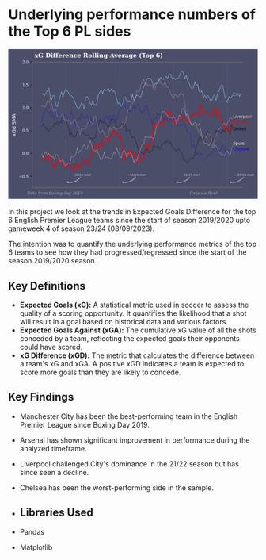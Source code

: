 # Underlying performance numbers of the Top 6 PL sides

![](https://github.com/WasiShaikh977/Top-6-teams-xG-SMA/blob/main/Top%206%20updated.png)

In this project we look at the trends in Expected Goals Difference for the top 6 English Premier League teams since the start of season 2019/2020 upto gameweek 4 of season 23/24 (03/09/2023).

The intention was to quantify the underlying performance metrics of the top 6 teams to see how they had progressed/regressed since the start of the season 2019/2020 season.

## Key Definitions
- **Expected Goals (xG):** A statistical metric used in soccer to assess the quality of a scoring opportunity. It quantifies the likelihood that a shot will result in a goal based on historical data and various factors.
- **Expected Goals Against (xGA):** The cumulative xG value of all the shots conceded by a team, reflecting the expected goals their opponents could have scored.
- **xG Difference (xGD):** The metric that calculates the difference between a team's xG and xGA. A positive xGD indicates a team is expected to score more goals than they are likely to concede.

## Key Findings
- Manchester City has been the best-performing team in the English Premier League since Boxing Day 2019.
- Arsenal has shown significant improvement in performance during the analyzed timeframe.
- Liverpool challenged City's dominance in the 21/22 season but has since seen a decline.
- Chelsea has been the worst-performing side in the sample.

- ## Libraries Used
- Pandas
- Matplotlib

